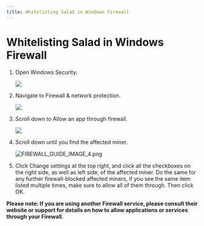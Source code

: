 ```yaml
---
title: Whitelisting Salad in Windows Firewall
---
```


# Whitelisting Salad in Windows Firewall

1. Open Windows Security.
   
   ![](https://s3.amazonaws.com/helpscout.net/docs/assets/615b47bfca9e0011a4434693/images/68ac201193262c3e08a4f8d2/file-aC2KO9TyfJ.png)
2. Navigate to Firewall &amp; network protection.
   
   ![](https://s3.amazonaws.com/helpscout.net/docs/assets/615b47bfca9e0011a4434693/images/68ac202b89cf2c5abd2cb302/file-XCQJX4JeQH.png)
3. Scroll down to Allow an app through firewall.
   
   ![](https://s3.amazonaws.com/helpscout.net/docs/assets/615b47bfca9e0011a4434693/images/68ac2058862bcf0840f643c0/file-MMTP3lh09c.png)
4. Scroll down until you find the affected miner.
   
   ![FIREWALL_GUIDE_IMAGE_4.png](https://s3.amazonaws.com/helpscout.net/docs/assets/615b47bfca9e0011a4434693/images/619e6a12efc78d0553e5d5af/img-10573-1637771658-2044894461.png)
5. Click Change settings at the top right, and click all the checkboxes on the right side, as well as left side, of the affected miner. Do the same for any further firewall-blocked affected miners, if you see the same item listed multiple times, make sure to allow all of them through. Then click OK.

**Please note: If you are using another Firewall service, please consult their website or support for details on how to allow applications or services through your Firewall.**
